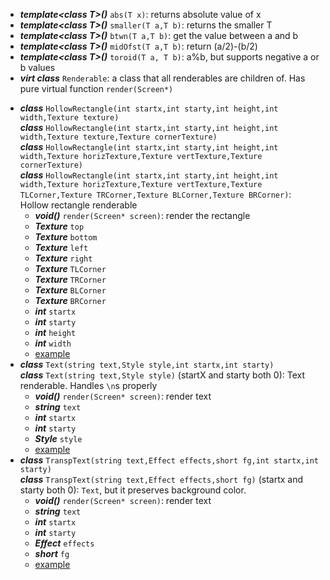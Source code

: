 - ***template\<class T\>()*** `abs(T x)`: returns absolute value of x
- ***template\<class T\>()*** `smaller(T a,T b)`: returns the smaller T
- ***template\<class T\>()*** `btwn(T a,T b)`: get the value between a and b
- ***template\<class T\>()*** `midOfst(T a,T b)`: return (a/2)-(b/2)
- ***template\<class T\>()*** `toroid(T a, T b)`: a%b, but supports negative a or b values
- ***virt class*** `Renderable`: a class that all renderables are children of. Has pure virtual function `render(Screen*)`
<!-- - ***class*** `Line(Texture text,int startx,int starty,int endx,int endy)`: Bresenham line renderable
  - ***void()*** `render(Screen* screen)`: render the line
  - ***Texture\**** `texture`: texture used to draw line
  - ***int\**** `startx`
  - ***int\**** `starty`
  - ***int\**** `endx`
  - ***int\**** `endy`
  - [example](../examples/spamGame.cpp) -->
- ***class*** `HollowRectangle(int startx,int starty,int height,int width,Texture texture)`  
  ***class*** `HollowRectangle(int startx,int starty,int height,int width,Texture texture,Texture cornerTexture)`  
  ***class*** `HollowRectangle(int startx,int starty,int height,int width,Texture horizTexture,Texture vertTexture,Texture cornerTexture)`  
  ***class*** `HollowRectangle(int startx,int starty,int height,int width,Texture horizTexture,Texture vertTexture,Texture TLCorner,Texture TRCorner,Texture BLCorner,Texture BRCorner)`: Hollow rectangle renderable  
  - ***void()*** `render(Screen* screen)`: render the rectangle
  - ***Texture*** `top`
  - ***Texture*** `bottom`
  - ***Texture*** `left`
  - ***Texture*** `right`
  - ***Texture*** `TLCorner`
  - ***Texture*** `TRCorner`
  - ***Texture*** `BLCorner`
  - ***Texture*** `BRCorner`
  - ***int*** `startx`
  - ***int*** `starty`
  - ***int*** `height`
  - ***int*** `width`
  - [example](../examples/moveCursor.cpp)
- ***class*** `Text(string text,Style style,int startx,int starty)`  
  ***class*** `Text(string text,Style style)` (startX and starty both 0): Text renderable. Handles `\n`s properly  
  - ***void()*** `render(Screen* screen)`: render text
  - ***string*** `text`
  - ***int*** `startx`
  - ***int*** `starty`
  - ***Style*** `style`
  - [example](../examples/moveCursor.cpp)
- ***class*** `TranspText(string text,Effect effects,short fg,int startx,int starty)`  
  ***class*** `TranspText(string text,Effect effects,short fg)` (startx and starty both 0): `Text`, but it preserves background color.
  - ***void()*** `render(Screen* screen)`: render text
  - ***string*** `text`
  - ***int*** `startx`
  - ***int*** `starty`
  - ***Effect*** `effects`
  - ***short*** `fg`
  - [example](../examples/moveCursor.cpp)